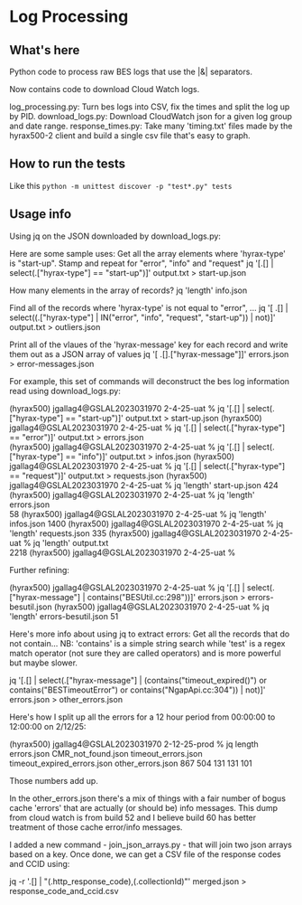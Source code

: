 # Log Processing 

## What's here
Python code to process raw BES logs that use the |&| separators.

Now contains code to download Cloud Watch logs.

log_processing.py: Turn bes logs into CSV, fix the times and split the log up by PID.
download_logs.py: Download CloudWatch json for a given log group and date range.
response_times.py: Take many 'timing.txt' files made by the hyrax500-2 client and build
		   a single csv file that's easy to graph.

## How to run the tests
Like this ```python -m unittest discover -p "test*.py" tests```

## Usage info
Using jq on the JSON downloaded by download_logs.py:

Here are some sample uses:
Get all the array elements where 'hyrax-type' is "start-up". Stamp and repeat for "error", "info" and "request"
    jq '[.[] | select(.["hyrax-type"] == "start-up")]' output.txt > start-up.json

How many elements in the array of records?
    jq 'length' info.json

Find all of the records where 'hyrax-type' is not equal to "error", ...
    jq '[ .[] | select((.["hyrax-type"] | IN("error", "info", "request", "start-up")) | not)]' output.txt > outliers.json

Print all of the vlaues of the 'hyrax-message' key for each record and write them out as a JSON array of values
jq '[ .[].["hyrax-message"]]' errors.json > error-messages.json

For example, this set of commands will deconstruct the bes log information read using download_logs.py:

(hyrax500) jgallag4@GSLAL2023031970 2-4-25-uat % jq '[.[] | select(.["hyrax-type"] == "start-up")]' output.txt > start-up.json
(hyrax500) jgallag4@GSLAL2023031970 2-4-25-uat % jq '[.[] | select(.["hyrax-type"] == "error")]' output.txt > errors.json     
(hyrax500) jgallag4@GSLAL2023031970 2-4-25-uat % jq '[.[] | select(.["hyrax-type"] == "info")]' output.txt > infos.json
(hyrax500) jgallag4@GSLAL2023031970 2-4-25-uat % jq '[.[] | select(.["hyrax-type"] == "request")]' output.txt > requests.json
(hyrax500) jgallag4@GSLAL2023031970 2-4-25-uat % jq 'length' start-up.json 
424
(hyrax500) jgallag4@GSLAL2023031970 2-4-25-uat % jq 'length' errors.json  
58
(hyrax500) jgallag4@GSLAL2023031970 2-4-25-uat % jq 'length' infos.json 
1400
(hyrax500) jgallag4@GSLAL2023031970 2-4-25-uat % jq 'length' requests.json
335
(hyrax500) jgallag4@GSLAL2023031970 2-4-25-uat % jq 'length' output.txt   
2218
(hyrax500) jgallag4@GSLAL2023031970 2-4-25-uat % 

Further refining:

(hyrax500) jgallag4@GSLAL2023031970 2-4-25-uat %  jq '[.[] | select(.["hyrax-message"] | contains("BESUtil.cc:298"))]' errors.json > errors-besutil.json
(hyrax500) jgallag4@GSLAL2023031970 2-4-25-uat % jq 'length' errors-besutil.json
51

Here's more info about using jq to extract errors: Get all the records that do not contain... NB: 'contains' is a simple string search while 'test' is a 
regex match operator (not sure they are called operators) and is more powerful but maybe slower.

jq '[.[] | select(.["hyrax-message"] | (contains("timeout_expired()") or contains("BESTimeoutError") or contains("NgapApi.cc:304")) | not)]' errors.json > other_errors.json

Here's how I split up all the errors for a 12 hour period from 00:00:00 to 12:00:00 on 2/12/25:

(hyrax500) jgallag4@GSLAL2023031970 2-12-25-prod % jq length errors.json CMR_not_found.json timeout_errors.json timeout_expired_errors.json other_errors.json 
867
504
131
131
101

Those numbers add up. 

In the other_errors.json there's a mix of things with a fair number of
bogus cache 'errors' that are actually (or should be) info messages.
This dump from cloud watch is from build 52 and I believe build 60 has
better treatment of those cache error/info messages.

I added a new command - join_json_arrays.py - that will join two json
arrays based on a key. Once done, we can get a CSV file of the response
codes and CCID using:

jq -r '.[] | "\(.http_response_code),\(.collectionId)"' merged.json > response_code_and_ccid.csv
